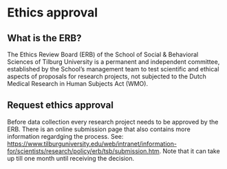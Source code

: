 # Ethics approval

## What is the ERB?
The Ethics Review Board (ERB) of the School of Social & Behavioral Sciences of Tilburg University is a permanent and independent committee, established by the School’s management team to test scientific and ethical aspects of proposals for research projects, not subjected to the Dutch Medical Research in Human Subjects Act (WMO).

## Request ethics approval
Before data collection every research project needs to be approved by the ERB. There is an online submission page that also contains more information regardging the process. See: https://www.tilburguniversity.edu/web/intranet/information-for/scientists/research/policy/erb/tsb/submission.htm.
Note that it can take up till one month until receiving the decision.
